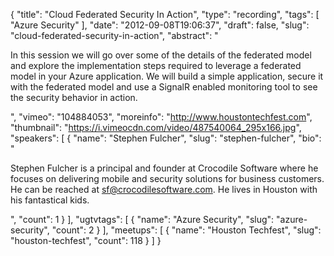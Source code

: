 {
  "title": "Cloud Federated Security In Action",
  "type": "recording",
  "tags": [
    "Azure Security"
  ],
  "date": "2012-09-08T19:06:37",
  "draft": false,
  "slug": "cloud-federated-security-in-action",
  "abstract": "<p>In this session we will go over some of the details of the federated model and explore the implementation steps required to leverage a federated model in your Azure application. We will build a simple application, secure it with the federated model and use a SignalR enabled monitoring tool to see the security behavior in action.</p>",
  "vimeo": "104884053",
  "moreinfo": "http://www.houstontechfest.com",
  "thumbnail": "https://i.vimeocdn.com/video/487540064_295x166.jpg",
  "speakers": [
    {
      "name": "Stephen Fulcher",
      "slug": "stephen-fulcher",
      "bio": "<p>Stephen Fulcher is a principal and founder at Crocodile Software where he focuses on delivering mobile and security solutions for business customers. He can be reached at sf@crocodilesoftware.com. He lives in Houston with his fantastical kids.</p>",
      "count": 1
    }
  ],
  "ugtvtags": [
    {
      "name": "Azure Security",
      "slug": "azure-security",
      "count": 2
    }
  ],
  "meetups": [
    {
      "name": "Houston Techfest",
      "slug": "houston-techfest",
      "count": 118
    }
  ]
}